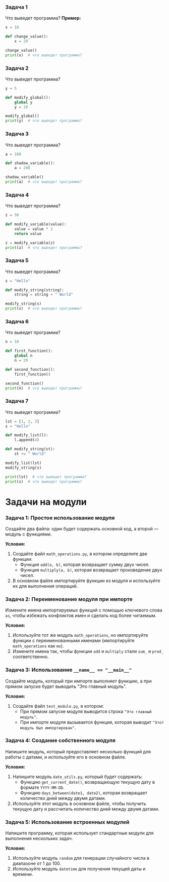 ### Задача 1
Что выведет программа?
**Пример:**
```python
x = 10

def change_value():
    x = 20 

change_value()
print(x)  # что выведет программа?
```

### Задача 2
Что выведет программа?
```python
y = 5

def modify_global():
    global y
    y = 10 

modify_global()
print(y)  # что выведет программа?
```

### Задача 3
Что выведет программа?
```python
a = 100

def shadow_variable():
    a = 200 

shadow_variable()
print(a)  # что выведет программа?
```

### Задача 4
Что выведет программа?
```python
z = 50 

def modify_variable(value):
    value = value * 2 
    return value

z = modify_variable(z) 
print(z)  # что выведет программа?
```

### Задача 5
Что выведет программа?
```python
s = "Hello"

def modify_string(string):
    string = string + " World"

modify_string(s)
print(s)  # что выведет программа?
```

### Задача 6
Что выведет программа?
```python
n = 10 

def first_function():
    global n
    n = 20

def second_function():
    first_function()

second_function()
print(n)  # что выведет программа?
```

### Задача 7
Что выведет программа?
```python
lst = [1, 2, 3] 
s = "Hello" 

def modify_list(l):
    l.append(4)

def modify_string(st):
    st += " World"

modify_list(lst)
modify_string(s)

print(lst)  # что выведет программа?
print(s)  # что выведет программа?
```


# Задачи на модули

### Задача 1: Простое использование модуля
Создайте два файла: один будет содержать основной код, а второй — модуль с функциями.

**Условия:**
1. Создайте файл `math_operations.py`, в котором определите две функции:
    - Функция `add(a, b)`, которая возвращает сумму двух чисел.
    - Функция `multiply(a, b)`, которая возвращает произведение двух чисел.
2. В основном файле импортируйте функции из модуля и используйте их для выполнения операций.

### Задача 2: Переименование модуля при импорте
Измените имена импортируемых функций с помощью ключевого слова `as`, чтобы избежать конфликтов имен и сделать код более читаемым.

**Условия:**
1. Используйте тот же модуль `math_operations`, но импортируйте функции с переименованными именами (импортируйте `math_operations` как `mo`).
2. Измените имена так, чтобы функции `add` и `multiply` стали `sum_` и `prod_` соответственно.


### Задача 3: Использование `__name__ == "__main__"`
Создайте модуль, который при импорте выполняет функцию, а при прямом запуске будет выводить "Это главный модуль".

**Условия:**
1. Создайте файл `test_module.py`, в котором:
    - При прямом запуске модуля выводится строка `"Это главный модуль"`.
    - При импорте модуля вызывается функция, которая выводит `"Этот модуль был импортирован"`.
   
### Задача 4: Создание собственного модуля
Напишите модуль, который предоставляет несколько функций для работы с датами, и используйте его в основном файле.

**Условия:**
1. Напишите модуль `date_utils.py`, который будет содержать:
    - Функцию `get_current_date()`, возвращающую текущую дату в формате `YYYY-MM-DD`.
    - Функцию `days_between(date1, date2)`, которая возвращает количество дней между двумя датами.
2. Используйте этот модуль в основном файле, чтобы получить текущую дату и рассчитать количество дней между двумя датами.


### Задача 5: Использование встроенных модулей
Напишите программу, которая использует стандартные модули для выполнения нескольких задач.

**Условия:**
1. Используйте модуль `random` для генерации случайного числа в диапазоне от 1 до 100.
2. Используйте модуль `datetime` для получения текущей даты и времени.

